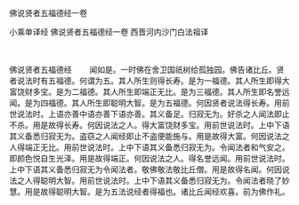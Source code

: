 佛说贤者五福德经一卷


小乘单译经
佛说贤者五福德经一卷
西晋河内沙门白法祖译


　　

佛说贤者五福德经
　　闻如是。一时佛在舍卫国祇树给孤独园。佛告诸比丘。贤者说法时有五福德。何谓为五。其人所生则得长寿。是为一福德。其人所生即得大富饶财多宝。是为二福德。其人所生即端正无比。是为三福德。其人所生即名誉远闻。是为四福德。其人所生即聪明大智。是为五福德。何因贤者说法得长寿。用前世说法时。上语亦善中语亦善下语亦善。其义备足。归寂无为。好杀之人闻法即止不杀。用是故得长寿。何因说法之人。得大富饶财多宝。用前世说法时。上中下语其义备悉归寂无为。盗窃之人闻经即止不盗便能施与。用是故得大富。何因说法之人得端正无比。用前世说法时。上中下语其义备悉归寂无为。令闻法者和气安之。即颜色悦自生光泽。用是故得端正。何因说法之人。得名誉远闻。用前世说法时。上中下语其义备悉归寂无为令闻法者。敬佛敬法敬比丘僧。用是故得名闻。何因说法之人得聪明大智。用前世说法时。上中下语其义备悉归寂无为。令闻法者晓了妙慧。用是故得聪明大智。是为五法说经者得福也。诸比丘闻经欢喜。前为佛作礼。


